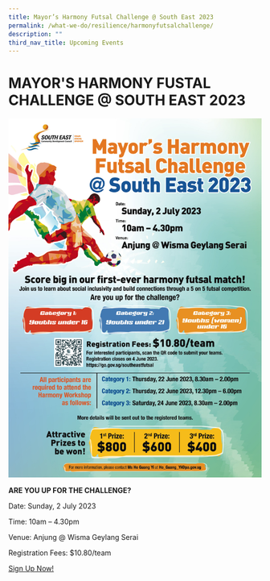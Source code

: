 ```yaml
---
title: Mayor’s Harmony Futsal Challenge @ South East 2023
permalink: /what-we-do/resilience/harmonyfutsalchallenge/
description: ""
third_nav_title: Upcoming Events
---
```

MAYOR'S HARMONY FUSTAL CHALLENGE @ SOUTH EAST 2023
==
![futsal challenge](/images/What%20We%20Do/Resilience/mayor%20futsal%20challenge%20a4%20poster_fa_path.jpg)


**ARE YOU UP FOR THE CHALLENGE?**

Date: Sunday, 2 July 2023

Time: 10am – 4.30pm

Venue: Anjung @ Wisma Geylang Serai

Registration Fees: $10.80/team

[Sign Up Now!](https://form.gov.sg/64479808ac2074001144b8b0)